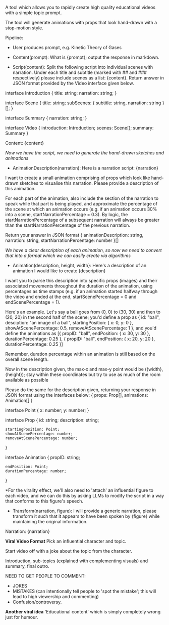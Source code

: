 A tool which allows you to rapidly create high quality educational videos with a simple topic prompt.

The tool will generate animations with props that look hand-drawn with a stop-motion style.

Pipeline:
- User produces prompt, e.g. Kinetic Theory of Gases

- Content(prompt): What is {prompt}; output the response in markdown.

- Script(content): Split the following script into individual scenes with narration. Under each title and subtitle (marked with ## and ### respectively) please include scenes as a list: {content}. Return answer in JSON format provided by the Video interface given below.

interface Introduction {
    title: string;
    narration: string;
}

interface Scene {
    title: string;
    subScenes: { subtitle: string, narration: string }[];
}

interface Summary {
    narration: string;
}

interface Video {
    introduction: Introduction;
    scenes: Scene[];
    summary: Summary
}

Content: {content}


*Now we have the script, we need to generate the hand-drawn sketches and animations*
- AnimationDescription(narration): Here is a narration script: {narration}

I want to create a small animation comprising of props which look like hand-drawn sketches to visualise this narration. Please provide a description of this animation.

For each part of the animation, also include the section of the narration to speak while that part is being played, and approximate the percentage of the scene at which an animation occurs (e.g. if an animation occurs 30% into a scene, startNarrationPercentage = 0.3). By logic, the startNarrationPercentage of a subsequent narration will always be greater than the startNarrationPercentage of the previous narration.

Return your answer in JSON format { animationDescription: string, narration: string, startNarrationPercentage: number }[]


*We have a clear description of each animation, so now we need to convert that into a format which we can easily create via algorithms*
- Animation(description, height, width}: Here's a description of an animation I would like to create {description}

I want you to parse this description into specific props (images) and their associated movements throughout the duration of the animation, using percentages as time stamps (e.g. if an animation started halfway through the video and ended at the end, startScenePercentage = 0 and endScenePercentage = 1).

Here's an example. Let's say a ball goes from (0, 0) to (30, 30) and then to (20, 20) in the second half of the scene; you'd define a prop as { id: "ball", desciption: "an image of a ball", startingPosition: { x: 0, y: 0 }, showAtScenePercentage: 0.5, removeAtScenePercentage: 1 }, and you'd define the animations as [{ propID: "ball", endPosition: { x: 30, y: 30 }, durationPercentage: 0.25 }, { propID: "ball", endPosition: { x: 20, y: 20 }, durationPercentage: 0.25 }]

Remember, duration percentage within an animation is still based on the overall scene length.

Now in the description given, the max-x and max-y point would be ({width}, {height}); stay within these coordinates but try to use as much of the room available as possible

Please do the same for the description given, returning your response in JSON format using the interfaces below: { props: Prop[], animations: Animation[] }


interface Point {
    x: number;
    y: number;
}

interface Prop {
    id: string;
    description: string;

    startingPosition: Point;
    showAtScenePercentage: number;
    removeAtScenePercentage: number;
}

interface Animation {
    propID: string;

    endPosition: Point;
    durationPercentage: number;
}



*For the virality effect, we'll also need to 'attach' an influential figure to each video, and we can do this by asking LLMs to modify the script in a way that conforms to this figure's speech.
- Transform(narration, figure): I will provide a generic narration, please transform it such that it appears to have been spoken by {figure} while maintaining the original information.

Narration: {narration}


**Viral Video Format**
Pick an influential character and topic.

Start video off with a joke about the topic from the character.

Introduction, sub-topics (explained with complementing visuals) and summary, final outro.

NEED TO GET PEOPLE TO COMMENT:
- JOKES
- MISTAKES (can intentionally tell people to 'spot the mistake'; this will lead to high viewership and commenting)
- Confusion/controversy.





**Another viral idea**
'Educational content' which is simply completely wrong just for humour.